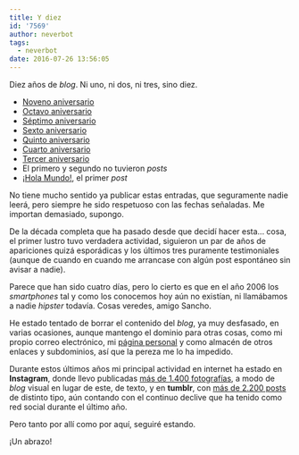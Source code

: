 ```yaml
---
title: Y diez
id: '7569'
author: neverbot
tags:
  - neverbot
date: 2016-07-26 13:56:05
---
```


Diez años de _blog_. Ni uno, ni dos, ni tres, sino diez.

* [Noveno aniversario](/nueve/)
* [Octavo aniversario](/ocho/)
* [Séptimo aniversario](/septimo-aniversario/)
* [Sexto aniversario](/sexto-aniversario/)
* [Quinto aniversario](/quinto-aniversario/)
* [Cuarto aniversario](/cuarto-aniversario-de-neverbot-com/)
* [Tercer aniversario](/tercer-aniversario-del-blog/)
* El primero y segundo no tuvieron _posts_
* [¡Hola Mundo!](/hello-world/), el primer _post_

No tiene mucho sentido ya publicar estas entradas, que seguramente nadie leerá, pero siempre he sido respetuoso con las fechas señaladas. Me importan demasiado, supongo.

De la década completa que ha pasado desde que decidí hacer esta... cosa, el primer lustro tuvo verdadera actividad, siguieron un par de años de apariciones quizá esporádicas y los últimos tres puramente testimoniales (aunque de cuando en cuando me arrancase con algún post espontáneo sin avisar a nadie).

Parece que han sido cuatro días, pero lo cierto es que en el año 2006 los _smartphones_ tal y como los conocemos hoy aún no existían, ni llamábamos a nadie _hipster_ todavía. Cosas veredes, amigo Sancho.

He estado tentado de borrar el contenido del _blog_, ya muy desfasado, en varias ocasiones, aunque mantengo el dominio para otras cosas, como mi propio correo electrónico, mi [página personal](https://neverbot.com)  y como almacén de otros enlaces y subdominios, así que la pereza me lo ha impedido.

Durante estos últimos años mi principal actividad en internet ha estado en **Instagram**, donde llevo publicadas [más de 1.400 fotografías](https://www.instagram.com/neverbot/), a modo de _blog_ visual en lugar de este, de texto, y en **tumblr**, con [más de 2.200 posts](http://neverbot.tumblr.com/) de distinto tipo, aún contando con el continuo declive que ha tenido como red social durante el último año.

Pero tanto por allí como por aquí, seguiré estando.

¡Un abrazo!
